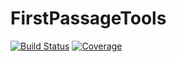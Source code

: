 # FirstPassageTools

[![Build Status](https://github.com/garrett-m-smith/FirstPassageTools.jl/actions/workflows/CI.yml/badge.svg?branch=main)](https://github.com/garrett-m-smith/FirstPassageTools.jl/actions/workflows/CI.yml?query=branch%3Amain)
[![Coverage](https://codecov.io/gh/garrett-m-smith/FirstPassageTools.jl/branch/main/graph/badge.svg)](https://codecov.io/gh/garrett-m-smith/FirstPassageTools.jl)
